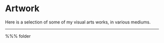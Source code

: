 
# Artwork

Here is a selection of some of my visual arts works, in various mediums.

---

%%% folder
